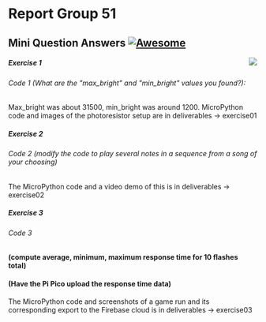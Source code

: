 # Report Group 51
## Mini Question Answers [![Awesome](https://cdn.jsdelivr.net/gh/sindresorhus/awesome@d7305f38d29fed78fa85652e3a63e154dd8e8829/media/badge.svg)](https://github.com/sindresorhus/awesome#readme)
> <img src="icon.png" align="right"/>

##### Exercise 1
###### Code 1 (What are the "max_bright" and "min_bright" values you found?):
Max_bright was about 31500, min_bright was around 1200. MicroPython code and images of the photoresistor setup are in deliverables -> exercise01


##### Exercise 2
###### Code 2 (modify the code to play several notes in a sequence from a song of your choosing)
The MicroPython code and a video demo of this is in deliverables -> exercise02

##### Exercise 3
###### Code 3 
#### (compute average, minimum, maximum response time for 10 flashes total)
#### (Have the Pi Pico upload the response time data)
The MicroPython code and screenshots of a game run and its corresponding export to the Firebase cloud is in deliverables -> exercise03
